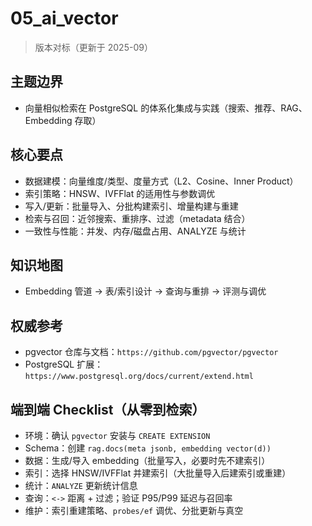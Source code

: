 ﻿# 05_ai_vector

> 版本对标（更新于 2025-09）

## 主题边界

- 向量相似检索在 PostgreSQL 的体系化集成与实践（搜索、推荐、RAG、Embedding 存取）

## 核心要点

- 数据建模：向量维度/类型、度量方式（L2、Cosine、Inner Product）
- 索引策略：HNSW、IVFFlat 的适用性与参数调优
- 写入/更新：批量导入、分批构建索引、增量构建与重建
- 检索与召回：近邻搜索、重排序、过滤（metadata 结合）
- 一致性与性能：并发、内存/磁盘占用、ANALYZE 与统计

## 知识地图

- Embedding 管道 → 表/索引设计 → 查询与重排 → 评测与调优

## 权威参考

- pgvector 仓库与文档：`https://github.com/pgvector/pgvector`
- PostgreSQL 扩展：`https://www.postgresql.org/docs/current/extend.html`

## 端到端 Checklist（从零到检索）

- 环境：确认 `pgvector` 安装与 `CREATE EXTENSION`
- Schema：创建 `rag.docs(meta jsonb, embedding vector(d))`
- 数据：生成/导入 embedding（批量写入，必要时先不建索引）
- 索引：选择 HNSW/IVFFlat 并建索引（大批量导入后建索引或重建）
- 统计：`ANALYZE` 更新统计信息
- 查询：`<->` 距离 + 过滤；验证 P95/P99 延迟与召回率
- 维护：索引重建策略、`probes/ef` 调优、分批更新与真空

